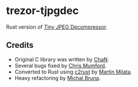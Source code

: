 # trezor-tjpgdec

Rust version of [Tiny JPEG Decompressor](http://elm-chan.org/fsw/tjpgd/00index.html).

## Credits

* Original C library was written by [ChaN](http://elm-chan.org/).
* Several bugs fixed by [Chris Mumford](https://github.com/cmumford/TJpgDec).
* Converted to Rust using [c2rust](https://c2rust.com/) by [Martin Milata](mailto:martin.milata@satoshilabs.com).
* Heavy refactoring by [Michal Bruna](mailto:michal.brun@satoshilabs.com).
